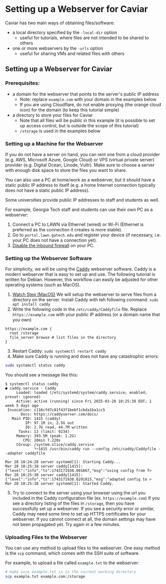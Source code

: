 # Setting up a Webserver for Caviar

Caviar has two main ways of obtaining files/software:
- a local directory specified by the `-local-dir` option
  - useful for tutorials, where files are not intended to be shared to others
- one or more webservers by the `-urls` option
  - useful for sharing VMs and related files with others

## Setting up a Webserver for Caviar

### Prerequisites:
- a domain for the webserver that points to the server's public IP address
  - Note: replace `example.com` with your domain in the examples below
  - If you are using Cloudflare, do not enable proxying (the orange cloud icon) for the domain (to keep this tutorial simple)
- a directory to store your files for Caviar
  - Note that all files will be public in this example (it is possible to set up access control, but is outside the scope of this tutorial)
  - `/storage` is used in the examples below

### Setting up a Machine for the Webserver

If you do not have a server on hand, you can rent one from a cloud provider (e.g. AWS, Microsoft Azure, Google Cloud) or VPS (virtual private server) provider (e.g. Digital Ocean, Linode, Vultr).
Make sure to choose a server with enough disk space to store the files you want to share.

You can also use a PC at home/work as a webserver, but it should have a static public IP address to itself (e.g. a home Internet connection typically does not have a static public IP address).

Some universities provide public IP addresses to staff and students as well.

For example, Georgia Tech staff and students can use their own PC as a webserver:
1. Connect a PC to LAWN via Ethernet (wired) or Wi-Fi (Ethernet is preferred as the connection it creates is more stable). 
2. Go to `portal.lawn.gatech.edu` and register your device (if necessary, i.e. your PC does not have a connection yet). 
3. [Disable the inbound firewall](https://gatech.service-now.com/technology?id=kb_article_view&sysparm_article=KB0040333) on your PC. 

### Setting up the Webserver Software

For simplicity, we will be using the [Caddy](https://caddyserver.com/) webserver software. Caddy is a modern webserver that is easy to set up and use. The following tutorial is written for Debian. However, this workflow can easily be adjusted for other operating systems (such as MacOS). 

1. [Watch Step (MacOS)](https://www.youtube.com/watch?v=HsY76oRNH1E&ab_channel=SaadAta&t=11) We will setup the webserver to serve files from a directory on the server. Install Caddy with teh following command: `sudo apt install caddy`
2. Write the following code in the `/etc/caddy/Caddyfile` file. Replace `https://example.com` with your public IP address (or a domain name that you own)
```caddy
https://example.com {
  root /storage
  file_server browse # list files in the directory
}
```
3. Restart Caddy: `sudo systemctl restart caddy`
4. Make sure Caddy is running and does not have any catastrophic errors:
```bash
sudo systemctl status caddy
```
You should see a message like this:
```
$ systemctl status caddy
● caddy.service - Caddy
     Loaded: loaded (/etc/systemd/system/caddy.service; enabled; preset: ignored)
     Active: active (running) since Fri 2025-03-28 10:25:38 EDT; 1 week 5 days ago
 Invocation: c116cfd7c81f43f1bebf1cbda1ba1cc5
       Docs: https://caddyserver.com/docs/
   Main PID: 1415 (caddy)
         IP: 97.1M in, 2.5G out
         IO: 2.7G read, 44.7M written
      Tasks: 13 (limit: 9234)
     Memory: 393.5M (peak: 1.2G)
        CPU: 10min 7.220s
     CGroup: /system.slice/caddy.service
             └─1415 /usr/bin/caddy run --config /etc/caddy/Caddyfile --adapter caddyfile

Mar 28 10:24:28 server systemd[1]: Starting Caddy...
Mar 28 10:25:38 server caddy[1415]: {"level":"info","ts":1743171938.001667,"msg":"using config from f>
Mar 28 10:25:38 server caddy[1415]: {"level":"info","ts":1743171938.0291815,"msg":"adapted config to >
Mar 28 10:25:38 server systemd[1]: Started Caddy.
```
5. Try to connect to the server using your browser using the url you included in the Caddy configuration file (ex. `https://example.com`) If you see a directory listing of the files in `/storage`, then you have successfully set up a webserver. If you see a security error or similar, Caddy may need some time to set up HTTPS certificates for your webserver. If you cannot connect at all, the domain settings may have not been propagated yet. Try again in a few minutes.

### Uploading Files to the Webserver

You can use any method to upload files to the webserver.
One easy method is the `scp` command, which comes with the SSH suite of software.

For example, to upload a file called `example.txt` to the webserver:
```bash
# make sure example.txt is in the current working directory
scp example.txt example.com:/storage
```
